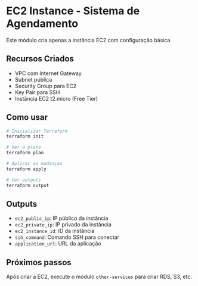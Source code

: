 # EC2 Instance - Sistema de Agendamento

Este módulo cria apenas a instância EC2 com configuração básica.

## Recursos Criados

- VPC com Internet Gateway
- Subnet pública
- Security Group para EC2
- Key Pair para SSH
- Instância EC2 t2.micro (Free Tier)

## Como usar

```bash
# Inicializar Terraform
terraform init

# Ver o plano
terraform plan

# Aplicar as mudanças
terraform apply

# Ver outputs
terraform output
```

## Outputs

- `ec2_public_ip`: IP público da instância
- `ec2_private_ip`: IP privado da instância
- `ec2_instance_id`: ID da instância
- `ssh_command`: Comando SSH para conectar
- `application_url`: URL da aplicação

## Próximos passos

Após criar a EC2, execute o módulo `other-services` para criar RDS, S3, etc.
